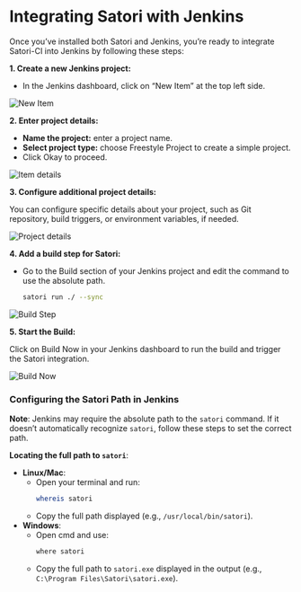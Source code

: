 # Integrating Satori with Jenkins

Once you’ve installed both Satori and Jenkins, you’re ready to integrate Satori-CI into Jenkins by following these steps:

**1. Create a new Jenkins project:**

 - In the Jenkins dashboard, click on “New Item” at the top left side.

![New Item](img/jenkins_1.png)

**2. Enter project details:**
 - **Name the project:** enter a project name.
 - **Select project type:** choose Freestyle Project to create a simple project.
 - Click Okay to proceed.

![Item details](img/jenkins_2.png)

**3. Configure additional project details:**

You can configure specific details about your project, such as Git repository, build triggers, or environment variables, if needed.

![Project details](img/jenkins_3.png)

**4. Add a build step for Satori:**

- Go to the Build section of your Jenkins project and edit the command to use the absolute path.

   ```sh
   satori run ./ --sync
   ```
   
![Build Step](img/jenkins_4.png)

**5. Start the Build:**

Click on Build Now in your Jenkins dashboard to run the build and trigger the Satori integration.

![Build Now](img/jenkins_5.png)

### Configuring the Satori Path in Jenkins

**Note**: Jenkins may require the absolute path to the `satori` command. If it doesn’t automatically recognize `satori`, follow these steps to set the correct path.

**Locating the full path to `satori`**:
   - **Linux/Mac**:
     - Open your terminal and run:
       ```sh
       whereis satori
       ```
     - Copy the full path displayed (e.g., `/usr/local/bin/satori`).
   - **Windows**:
     - Open cmd and use:
       ```cmd
       where satori
       ```
     - Copy the full path to `satori.exe` displayed in the output (e.g., `C:\Program Files\Satori\satori.exe`).
